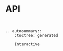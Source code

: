 # API

<!-- .. module:: napari_spatialdata -->

```{eval-rst}


.. autosummary::
    :toctree: generated

    Interactive
```
